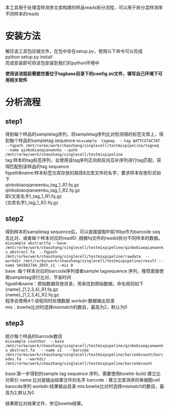 本工具用于处理混样测序文库构建的样品reads拆分流程，可以用于拆分混样测序不同样本的reads

# 安装方法   
解压该工具包压缩文件，在包中存在setup.py，使用以下命令可以完成  
python  setup.py  install     
完成安装即可将该包安装到我们的python环境中

**使用该流程前需要完善位于tagbase目录下的config.ini文件，填写自己环境下可用相关软件**
# 分析流程
## step1   
得到每个样品的sampletag序列，将sampletag序列比对到测得的标签文库上，得到每个样品的sampletag sequence 
`mixsample  tagmap  --tag AATTCGTACTAT   --fqpath /mnt/rorke/work/chaozhang/singlecell/testmixpipeline/tagseq   --name qinbobiaoqianwenku --path /mnt/rorke/work/chaozhang/singlecell/testmixpipeline`  
tag:样本的tag标签序列，会使用该tag序列正向和反向互补序列进行tag匹配，获得匹配到该样品的tag sequence  
fqpath&name:样本标签文库存放的路径&文库文件的名字，要求样本存放形式如下  
qinbobiaoqianwenku_tag_1_R1.fq.gz    
qinbobiaoqianwenku_tag_1_R2.fq.gz  
即{文库名字}_tag_1_R1.fq.gz  
{文库名字}_tag_1_R2.fq.gz  
## step2   
得到样本的sampletag sequence后，可以直接提取R1前16bp作为barcode seq去比对，或者每个样本对应的readID ,根据fq文件的readid拆分不同样本的数据。  
`mixsample abstractfq --base /mnt/rorke/work/chaozhang/singlecell/testmixpipeline/qinbobiaoqianwenku_abstract.fa  --fqpath /mnt/rorke/work/chaozhang/singlecell/testmixpipeline/rawdata  --workdir /mnt/rorke/work/chaozhang/singlecell/testmixpipeline/result --name SH180274A_ZDSY_s1 --mis 0`   
base :每个样本对应的barcode序列或者sample tagsequence 序列，推荐直接使用sampletag进行比对，节省时间  
fqpath&name：原始数据存放目录，用来找到原始数据，命名规则如下  
{name}_[1,2,3,4]\_R1.fq.gz    
{name}\_[1,2,3,4]_R2.fq.gz   
程序会使用4个进程同时处理数据
workdir:数据输出目录  
mis：bowtie比对时选择mismatch的数目，最高为2，默认为0


## step3   
统计每个样品的barcode数目  
`mixsample countbar  --base /mnt/rorke/work/chaozhang/singlecell/testmixpipeline/qinbobiaoqianwenku_abstract.fa   --name s1   --barcode /mnt/rorke/work/chaozhang/singlecell/testmixpipeline/barcodecount/barcodes.fa  --workdir /mnt/rorke/work/chaozhang/singlecell/testmixpipeline/barcodecount`

base:第一步得到的sample tag sequence 序列，需要使用bowtie-build 建立比对索引
name:比对是输出结果文件的名字
barcode：建立文库测序的单细胞cell barocde序列
workdir:结果输出目录
mis:bowtie比对时选择mismatch的数目，最高为2,默认为0


结果即比对结果文件，参见bowtie结果。
